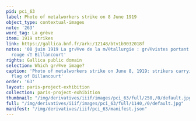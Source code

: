 ```yaml
---
pid: pci_63
label: Photo of metalworkers strike on 8 June 1919
object_type: contextual-images
note: '263'
word_tag: La grève
item: 1919 strikes
link: https://gallica.bnf.fr/ark:/12148/btv1b9032018f
notes: '08 juin 1919 La gr√®ve de la m√©tallurgie : gr√©vistes portant le drapeau
  rouge √† Billancourt'
rights: Gallica public domain
selection: Which gr√®ve image?
caption: 'Photo of metalworkers strike on June 8, 1919: strikers carrying the red
  flag of Billancourt'
order: '63'
layout: paris-project-exhibition
collection: paris-project-exhibition
thumbnail: "/img/derivatives/iiif/images/pci_63/full/250,/0/default.jpg"
full: "/img/derivatives/iiif/images/pci_63/full/1140,/0/default.jpg"
manifest: "/img/derivatives/iiif/pci_63/manifest.json"
---
```

